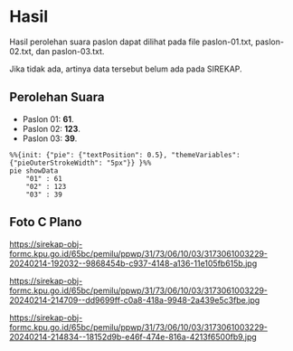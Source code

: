 # Hasil

Hasil perolehan suara paslon dapat dilihat pada file paslon-01.txt, paslon-02.txt, dan paslon-03.txt.

Jika tidak ada, artinya data tersebut belum ada pada SIREKAP.

## Perolehan Suara

 * Paslon 01: **61**.
 * Paslon 02: **123**.
 * Paslon 03: **39**.

```mermaid
%%{init: {"pie": {"textPosition": 0.5}, "themeVariables": {"pieOuterStrokeWidth": "5px"}} }%%
pie showData
    "01" : 61
    "02" : 123
    "03" : 39
```
## Foto C Plano

https://sirekap-obj-formc.kpu.go.id/65bc/pemilu/ppwp/31/73/06/10/03/3173061003229-20240214-192032--9868454b-c937-4148-a136-11e105fb615b.jpg

https://sirekap-obj-formc.kpu.go.id/65bc/pemilu/ppwp/31/73/06/10/03/3173061003229-20240214-214709--dd9699ff-c0a8-418a-9948-2a439e5c3fbe.jpg

https://sirekap-obj-formc.kpu.go.id/65bc/pemilu/ppwp/31/73/06/10/03/3173061003229-20240214-214834--18152d9b-e46f-474e-816a-4213f6500fb9.jpg
